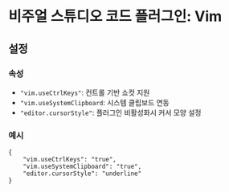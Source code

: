 # 비주얼 스튜디오 코드 플러그인: Vim

## 설정

### 속성

* `"vim.useCtrlKeys"`: 컨트롤 기반 쇼컷 지원
* `"vim.useSystemClipboard`: 시스템 클립보드 연동 
* `"editor.cursorStyle"`: 플러그인 비활성화시 커서 모양 설정

### 예시

    {
        "vim.useCtrlKeys": "true",
        "vim.useSystemClipboard": "true",
        "editor.cursorStyle": "underline"
    }
     


